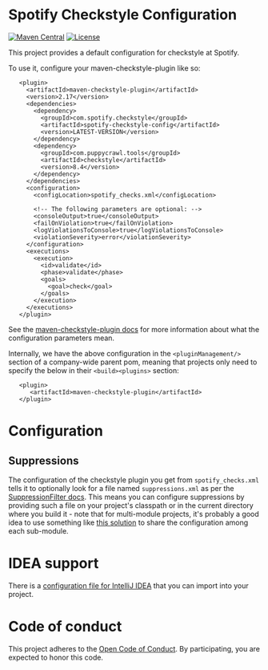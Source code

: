 Spotify Checkstyle Configuration
================================
[![Maven Central](https://img.shields.io/maven-central/v/com.spotify.checkstyle/spotify-checkstyle-config.svg)](https://search.maven.org/#search%7Cga%7C1%7Cg%3A%22com.spotify.checkstyle%22%20spotify-checkstyle-config)
[![License](https://img.shields.io/github/license/spotify/spotify-checkstyle-config.svg)](LICENSE.txt)



This project provides a default configuration for checkstyle at Spotify.

To use it, configure your maven-checkstyle-plugin like so:

```
   <plugin>
     <artifactId>maven-checkstyle-plugin</artifactId>
     <version>2.17</version>
     <dependencies>
       <dependency>
         <groupId>com.spotify.checkstyle</groupId>
         <artifactId>spotify-checkstyle-config</artifactId>
         <version>LATEST-VERSION</version>
       </dependency>
       <dependency>
         <groupId>com.puppycrawl.tools</groupId>
         <artifactId>checkstyle</artifactId>
         <version>8.4</version>
       </dependency>
     </dependencies>
     <configuration>
       <configLocation>spotify_checks.xml</configLocation>
       
       <!-- The following parameters are optional: -->
       <consoleOutput>true</consoleOutput>
       <failOnViolation>true</failOnViolation>
       <logViolationsToConsole>true</logViolationsToConsole>
       <violationSeverity>error</violationSeverity>
     </configuration>
     <executions>
       <execution>
         <id>validate</id>
         <phase>validate</phase>
         <goals>
           <goal>check</goal>
         </goals>
       </execution>
     </executions>
   </plugin>
```

See the [maven-checkstyle-plugin docs](https://maven.apache.org/plugins/maven-checkstyle-plugin/check-mojo.html) 
for more information about what the configuration parameters mean.

Internally, we have the above configuration in the `<pluginManagement/>` section of a 
company-wide parent pom, meaning that projects only need to specify the below in their
`<build><plugins>` section:

```
   <plugin>
      <artifactId>maven-checkstyle-plugin</artifactId>
   </plugin>
```

# Configuration

## Suppressions

The configuration of the checkstyle plugin you get from `spotify_checks.xml` tells it to 
optionally look for a file named `suppressions.xml` as per the
[SuppressionFilter docs](http://checkstyle.sourceforge.net/config_filters.html#SuppressionFilter). 
This means you can configure suppressions by providing such a file on your
project's classpath or in the current directory where you build it - note 
that for multi-module projects, it's probably a good idea to use something
like [this solution](http://stackoverflow.com/a/19690484/1659929) to share
the configuration among each sub-module.

# IDEA support

There is a [configuration file for IntelliJ IDEA](src/main/idea/spotify-checkstyle-idea.xml) that you can import into your project.

# Code of conduct
This project adheres to the [Open Code of Conduct][code-of-conduct]. By participating, you are expected to honor this code.

[code-of-conduct]: https://github.com/spotify/code-of-conduct/blob/master/code-of-conduct.md

